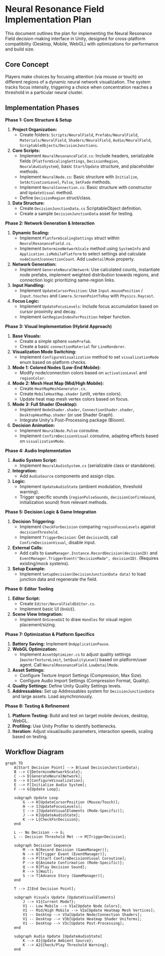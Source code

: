 # Neural Resonance Field Implementation Plan

This document outlines the plan for implementing the Neural Resonance Field decision-making interface in Unity, designed for cross-platform compatibility (Desktop, Mobile, WebGL) with optimizations for performance and build size.

## Core Concept

Players make choices by focusing attention (via mouse or touch) on different regions of a dynamic neural network visualization. The system tracks focus intensity, triggering a choice when concentration reaches a threshold in a particular neural cluster.

## Implementation Phases

**Phase 1: Core Structure & Setup**

1.  **Project Organization:**
    *   Create folders: `Scripts/NeuralField`, `Prefabs/NeuralField`, `Materials/NeuralField`, `Shaders/NeuralField`, `Audio/NeuralField`, `ScriptableObjects/DecisionJunctions`.
2.  **Core Scripts:**
    *   Implement `NeuralResonanceField.cs`: Include headers, serializable fields (`PlatformScalingSettings`, `DecisionRegion`, `NeuralAudioSystem`), basic `Start`/`Update` structure, and placeholder methods.
    *   Implement `NeuralNode.cs`: Basic structure with `Initialize`, `SetActivationLevel`, `Pulse`, `SetFade` methods.
    *   Implement `NeuralConnection.cs`: Basic structure with constructor and `UpdateVisual` method.
    *   Define `DecisionRegion` struct/class.
3.  **Data Structure:**
    *   Create `DecisionJunctionData.cs` ScriptableObject definition.
    *   Create a sample `DecisionJunctionData` asset for testing.

**Phase 2: Network Generation & Interaction**

1.  **Dynamic Scaling:**
    *   Implement `PlatformScalingSettings` struct within `NeuralResonanceField.cs`.
    *   Implement `DetermineNetworkScale` method using `SystemInfo` and `Application.isMobilePlatform` to select settings and calculate `nodeCount`/`connectionCount`. Add `LowDetailMode` property.
2.  **Network Generation:**
    *   Implement `GenerateNeuralNetwork`: Use calculated counts, instantiate node prefabs, implement weighted distribution towards regions, and connection logic prioritizing same-region links.
3.  **Input Handling:**
    *   Implement `UpdateCursorPosition`: Use `Input.mousePosition` / `Input.touches` and `Camera.ScreenPointToRay` with `Physics.Raycast`.
4.  **Focus Logic:**
    *   Implement `UpdateFocusLevels`: Include focus accumulation based on cursor proximity and decay.
    *   Implement `GetRegionIndexForPosition` helper function.

**Phase 3: Visual Implementation (Hybrid Approach)**

1.  **Base Visuals:**
    *   Create a simple sphere `nodePrefab`.
    *   Create a basic `connectionMaterial` for `LineRenderer`.
2.  **Visualization Mode Switching:**
    *   Implement `ConfigureVisualization` method to set `visualizationMode` enum based on platform checks.
3.  **Mode 1: Colored Nodes (Low-End Mobile):**
    *   Modify node/connection colors based on `activationLevel` and `regionColor`.
4.  **Mode 2: Mesh Heat Map (Mid/High Mobile):**
    *   Create `HeatMapMeshGenerator.cs`.
    *   Create `MobileHeatMap.shader` (unlit, vertex colors).
    *   Update heat map mesh vertex colors based on focus.
5.  **Mode 3: Full Shader (Desktop):**
    *   Implement `NodeShader.shader`, `ConnectionShader.shader`, `DesktopHeatMap.shader` (or use Shader Graph).
    *   Integrate Unity's Post-Processing package (Bloom).
6.  **Decision Animation:**
    *   Implement `NeuralNode.Pulse` coroutine.
    *   Implement `ConfirmDecisionVisual` coroutine, adapting effects based on `visualizationMode`.

**Phase 4: Audio Implementation**

1.  **Audio System Script:**
    *   Implement `NeuralAudioSystem.cs` (serializable class or standalone).
2.  **Integration:**
    *   Add `AudioSource` components and assign clips.
3.  **Logic:**
    *   Implement `UpdateAudioState` (ambient modulation, threshold warning).
    *   Trigger specific sounds (`regionPulseSounds`, `decisionConfirmSound`, initialization sound) from relevant methods.

**Phase 5: Decision Logic & Game Integration**

1.  **Decision Triggering:**
    *   Implement `CheckForDecision` comparing `regionFocusLevels` against `decisionThreshold`.
    *   Implement `TriggerDecision`: Get `decisionID`, call `ConfirmDecisionVisual`, disable input.
2.  **External Calls:**
    *   Add calls to `GameManager.Instance.RecordDecision(decisionID)` and `EventManager.TriggerEvent("DecisionMade", decisionID)`. (Requires existing/mock systems).
3.  **Setup Example:**
    *   Implement `SetupDecision(DecisionJunctionData data)` to load junction data and regenerate the field.

**Phase 6: Editor Tooling**

1.  **Editor Script:**
    *   Create `Editor/NeuralFieldEditor.cs`.
    *   Implement basic UI (`OnGUI`).
2.  **Scene View Integration:**
    *   Implement `OnSceneGUI` to draw `Handles` for visual region placement/sizing.

**Phase 7: Optimization & Platform Specifics**

1.  **Battery Saving:** Implement `OnApplicationPause`.
2.  **WebGL Optimization:**
    *   Implement `AssetOptimizer.cs` to adjust quality settings (`masterTextureLimit`, `SetQualityLevel`) based on platform/user agent. Call `NeuralResonanceField.LowDetailMode`.
3.  **Asset Settings:**
    *   Configure Texture Import Settings (Compression, Max Size).
    *   Configure Audio Import Settings (Compression Format, Quality).
4.  **Quality Settings:** Define Unity Quality Settings levels.
5.  **Addressables:** Set up Addressables system for `DecisionJunctionData` and large assets. Load asynchronously.

**Phase 8: Testing & Refinement**

1.  **Platform Testing:** Build and test on target mobile devices, desktop, WebGL.
2.  **Profiling:** Use Unity Profiler to identify bottlenecks.
3.  **Iteration:** Adjust visual/audio parameters, interaction speeds, scaling based on testing.

## Workflow Diagram

```mermaid
graph TD
    A[Start Decision Point] --> B(Load DecisionJunctionData);
    B --> C{DetermineNetworkScale};
    C --> D[GenerateNeuralNetwork];
    D --> E[ConfigureVisualization];
    E --> F[Initialize Audio System];
    F --> G{Update Loop};

    subgraph Update Loop
        G --> H[UpdateCursorPosition (Mouse/Touch)];
        H --> I[UpdateFocusLevels];
        I --> J[UpdateVisualElements (Mode-Specific)];
        J --> K[UpdateAudioState];
        K --> L{CheckForDecision};
    end

    L -- No Decision --> G;
    L -- Decision Threshold Met --> M[TriggerDecision];

    subgraph Decision Sequence
        M --> N[Record Decision (GameManager)];
        N --> O[Trigger Event (EventManager)];
        O --> P[Start ConfirmDecisionVisual Coroutine];
        P --> Q{Animate Confirmation (Mode-Specific)};
        Q --> R[Play Decision Sound];
        R --> S[Wait];
        S --> T[Advance Story (GameManager)];
    end

    T --> Z[End Decision Point];

    subgraph Visuals Update [UpdateVisualElements]
        J --> V1{Current Mode?};
        V1 -- Low Mobile --> V1a[Update Node Colors];
        V1 -- Mid/High Mobile --> V2a[Update Heatmap Mesh Vertices];
        V1 -- Desktop --> V3a[Update Node/Connection Shaders];
        V1 -- Desktop --> V3b[Update Heatmap Shader Uniforms];
        V1 -- Desktop --> V3c[Update Post-Processing];
    end

    subgraph Audio Update [UpdateAudioState]
        K --> A1{Update Ambient Source};
        K --> A2{Check/Play Threshold Warning};
    end